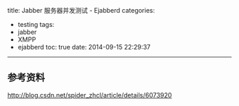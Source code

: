 title: Jabber 服务器并发测试 - Ejabberd
categories:
  - testing
tags:
  - jabber
  - XMPP
  - ejabberd
toc: true
date: 2014-09-15 22:29:37
---

## 参考资料

http://blog.csdn.net/spider_zhcl/article/details/6073920
